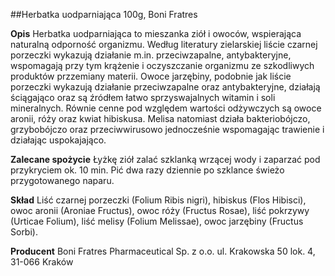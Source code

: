 ##Herbatka uodparniająca 100g, Boni Fratres

**Opis** Herbatka uodparniająca to mieszanka ziół i owoców, wspierająca naturalną odporność organizmu. Według literatury zielarskiej liście czarnej porzeczki wykazują działanie m.in. przeciwzapalne, antybakteryjne, wspomagają przy tym krążenie i oczyszczanie organizmu ze szkodliwych produktów przzemiany materii. Owoce jarzębiny, podobnie jak liście porzeczki wykazują działanie przeciwzapalne oraz antybakteryjne, działają ściągająco oraz są źródłem łatwo sprzyswajalnych witamin i soli mineralnych. Równie cenne pod względem wartości odżywczych są owoce aronii, róży oraz kwiat hibiskusa. Melisa natomiast działa bakteriobójczo, grzybobójczo oraz przeciwwirusowo jednocześnie wspomagając trawienie i działając uspokajająco.

**Zalecane spożycie** Łyżkę ziół zalać szklanką wrzącej wody i zaparzać pod przykryciem ok. 10 min. Pić dwa razy dziennie po szklance świeżo przygotowanego naparu.

**Skład** Liść czarnej porzeczki (Folium Ribis nigri), hibiskus (Flos Hibisci), owoc aronii (Aroniae Fructus), owoc róży (Fructus Rosae), liść pokrzywy (Urticae Folium), liść melisy (Folium Melissae), owoc jarzębiny (Fructus Sorbi).

**Producent** Boni Fratres Pharmaceutical Sp. z o.o.
ul. Krakowska 50 lok. 4, 31-066 Kraków
